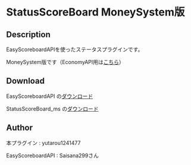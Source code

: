 StatusScoreBoard MoneySystem版
==== 

## Description

EasyScoreboardAPIを使ったステータスプラグインです。

MoneySystem版です（EconomyAPI用は[こちら](https://github.com/yutarou12/StatusScoreBoard/releases)）

## Download

EasyScoreboardAPI の[ダウンロード](https://github.com/Saisana299/EasyScoreboardAPI/releases/tag/v1.2.1)

StatusScoreBoard_ms の[ダウンロード](https://github.com/yutarou12/StatusScoreBoad_ms/releases)
## Author
本プラグイン : yutarou1241477

EasyScoreboardAPI : Saisana299さん
